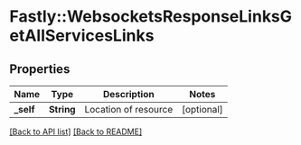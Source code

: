 # Fastly::WebsocketsResponseLinksGetAllServicesLinks

## Properties

| Name | Type | Description | Notes |
| ---- | ---- | ----------- | ----- |
| **_self** | **String** | Location of resource | [optional] |

[[Back to API list]](../../README.md#endpoints) [[Back to README]](../../README.md)

